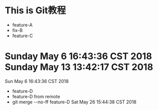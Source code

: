 # This is Git教程

 - feature-A
 - fix-B
 - feature-C


Sunday May  6 16:43:36 CST 2018
Sunday May 13 13:42:17 CST 2018
=======
Sun May  6 16:43:36 CST 2018
 - feature-D
 - feature-D from remote
 - git merge --no-ff feature-D
Sat May 26 15:44:38 CST 2018
